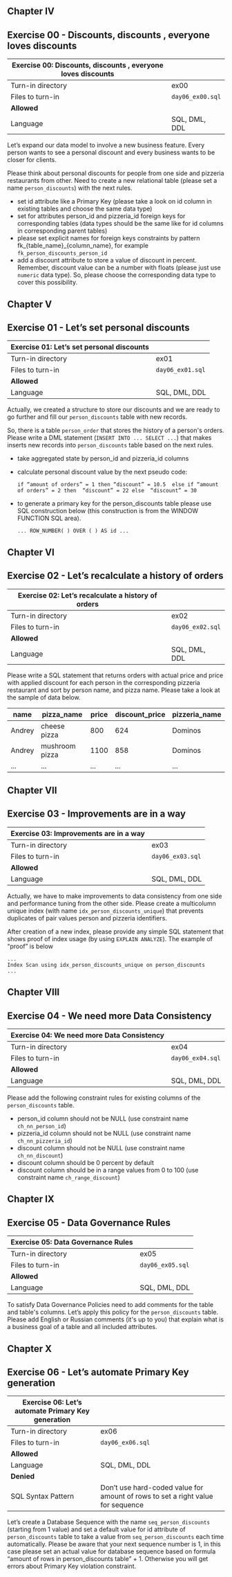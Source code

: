 ## Chapter IV
## Exercise 00 - Discounts, discounts , everyone loves discounts

| Exercise 00: Discounts, discounts , everyone loves discounts |                                                                                                                          |
|---------------------------------------|--------------------------------------------------------------------------------------------------------------------------|
| Turn-in directory                     | ex00                                                                                                                     |
| Files to turn-in                      | `day06_ex00.sql`                                                                                 |
| **Allowed**                               |                                                                                                                          |
| Language                        | SQL, DML, DDL                                                                                              |

Let’s expand our data model to involve a new business feature.
Every person wants to see a personal discount and every business wants to be closer for clients.

Please think about personal discounts for people from one side and pizzeria restaurants from other. Need to create a new relational table (please set a name `person_discounts`) with the next rules.
- set id attribute like a Primary Key (please take a look on id column in existing tables and choose the same data type)
- set for attributes person_id and pizzeria_id foreign keys for corresponding tables (data types should be the same like for id columns in corresponding parent tables)
- please set explicit names for foreign keys constraints by pattern fk_{table_name}_{column_name},  for example `fk_person_discounts_person_id`
- add a discount attribute to store a value of discount in percent. Remember, discount value can be a number with floats (please just use `numeric` data type). So, please choose the corresponding data type to cover this possibility.



## Chapter V
## Exercise 01 - Let’s set personal discounts

| Exercise 01: Let’s set personal discounts|                                                                                                                          |
|---------------------------------------|--------------------------------------------------------------------------------------------------------------------------|
| Turn-in directory                     | ex01                                                                                                                     |
| Files to turn-in                      | `day06_ex01.sql`                                                                                 |
| **Allowed**                               |                                                                                                                          |
| Language                        | SQL, DML, DDL                                                                                              |

Actually, we created a structure to store our discounts and we are ready to go further and fill our `person_discounts` table with new records.

So, there is a table `person_order` that stores the history of a person's orders. Please write a DML statement (`INSERT INTO ... SELECT ...`) that makes  inserts new records into `person_discounts` table based on the next rules.
- take aggregated state by person_id and pizzeria_id columns 
- calculate personal discount value by the next pseudo code:

    `if “amount of orders” = 1 then
        “discount” = 10.5 
    else if “amount of orders” = 2 then 
        “discount” = 22
    else 
        “discount” = 30`

- to generate a primary key for the person_discounts table please use  SQL construction below (this construction is from the WINDOW FUNCTION  SQL area).
    
    `... ROW_NUMBER( ) OVER ( ) AS id ...`




## Chapter VI
## Exercise 02 - Let’s recalculate a history of orders

| Exercise 02: Let’s recalculate a history of orders|                                                                                                                          |
|---------------------------------------|--------------------------------------------------------------------------------------------------------------------------|
| Turn-in directory                     | ex02                                                                                                                     |
| Files to turn-in                      | `day06_ex02.sql`                                                                                 |
| **Allowed**                               |                                                                                                                          |
| Language                        | SQL, DML, DDL                                                                                              |

Please write a SQL statement that returns orders with actual price and price with applied discount for each person in the corresponding pizzeria restaurant and sort by person name, and pizza name. Please take a look at the sample of data below.

| name | pizza_name | price | discount_price | pizzeria_name | 
| ------ | ------ | ------ | ------ | ------ |
| Andrey | cheese pizza | 800 | 624 | Dominos |
| Andrey | mushroom pizza | 1100 | 858 | Dominos |
| ... | ... | ... | ... | ... |

## Chapter VII
## Exercise 03 - Improvements are in a way

| Exercise 03: Improvements are in a way |                                                                                                                          |
|---------------------------------------|--------------------------------------------------------------------------------------------------------------------------|
| Turn-in directory                     | ex03                                                                                                                     |
| Files to turn-in                      | `day06_ex03.sql`                                                                                 |
| **Allowed**                               |                                                                                                                          |
| Language                        | SQL, DML, DDL                                                                                              |


Actually, we have to make improvements to data consistency from one side and performance tuning from the other side. Please create a multicolumn unique index (with name `idx_person_discounts_unique`) that prevents duplicates of pair values person and pizzeria identifiers.

After creation of a new index, please provide any simple SQL statement that shows proof of index usage (by using `EXPLAIN ANALYZE`).
The example of “proof” is below
    
    ...
    Index Scan using idx_person_discounts_unique on person_discounts
    ...


## Chapter VIII
## Exercise 04 - We need more Data Consistency


| Exercise 04: We need more Data Consistency |                                                                                                                          |
|---------------------------------------|--------------------------------------------------------------------------------------------------------------------------|
| Turn-in directory                     | ex04                                                                                                                     |
| Files to turn-in                      | `day06_ex04.sql`                                                                                 |
| **Allowed**                               |                                                                                                                          |
| Language                        | SQL, DML, DDL                                                                                              |

Please add the following constraint rules for existing columns of the `person_discounts` table.
- person_id column should not be NULL (use constraint name `ch_nn_person_id`)
- pizzeria_id column should not be NULL (use constraint name `ch_nn_pizzeria_id`)
- discount column should not be NULL (use constraint name `ch_nn_discount`)
- discount column should be 0 percent by default
- discount column should be in a range values from 0 to 100 (use constraint name `ch_range_discount`)


## Chapter IX
## Exercise 05 - Data Governance Rules


| Exercise 05: Data Governance Rules|                                                                                                                          |
|---------------------------------------|--------------------------------------------------------------------------------------------------------------------------|
| Turn-in directory                     | ex05                                                                                                                     |
| Files to turn-in                      | `day06_ex05.sql`                                                                                 |
| **Allowed**                               |                                                                                                                          |
| Language                        |  SQL, DML, DDL                                                                                              |

To satisfy Data Governance Policies need to add comments for the table and table's columns. Let’s apply this policy for the `person_discounts` table. Please add English or Russian comments (it's up to you) that explain what is a business goal of a table and all included attributes. 

## Chapter X
## Exercise 06 - Let’s automate Primary Key generation


| Exercise 06: Let’s automate Primary Key generation|                                                                                                                          |
|---------------------------------------|--------------------------------------------------------------------------------------------------------------------------|
| Turn-in directory                     | ex06                                                                                                                     |
| Files to turn-in                      | `day06_ex06.sql`                                                                                 |
| **Allowed**                               |                                                                                                                          |
| Language                        | SQL, DML, DDL                                                                                              |
| **Denied**                               |                                                                                                                          |
| SQL Syntax Pattern                        | Don’t use hard-coded value for amount of rows to set a right value for sequence                                                                                              |

Let’s create a Database Sequence with the name `seq_person_discounts` (starting from 1 value) and set a default value for id attribute of `person_discounts` table to take a value from `seq_person_discounts` each time automatically. 
Please be aware that your next sequence number is 1, in this case please set an actual value for database sequence based on formula “amount of rows in person_discounts table” + 1. Otherwise you will get errors about Primary Key violation constraint.

